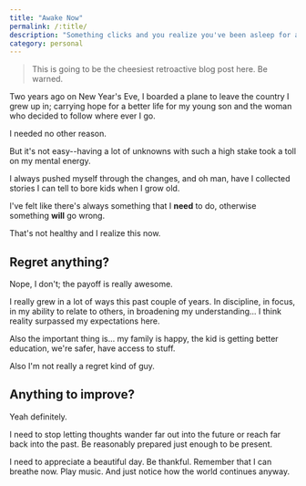 ```yaml
---
title: "Awake Now"
permalink: /:title/
description: "Something clicks and you realize you've been asleep for a while, but you're awake now"
category: personal
---
```


> This is going to be the cheesiest retroactive blog post here. Be warned.

Two years ago on New Year's Eve, I boarded a plane to leave the country I grew up in; carrying hope for a better life for my young son and the woman who decided to follow where ever I go.

I needed no other reason.

But it's not easy--having a lot of unknowns with such a high stake took a toll on my mental energy.

I always pushed myself through the changes, and oh man, have I collected stories I can tell to bore kids when I grow old.

I've felt like there's always something that I **need** to do, otherwise something **will** go wrong.

That's not healthy and I realize this now.

## Regret anything?

Nope, I don't; the payoff is really awesome.

I really grew in a lot of ways this past couple of years. In discipline, in focus, in my ability to relate to others, in broadening my understanding... I think reality surpassed my expectations here.

Also the important thing is... my family is happy, the kid is getting better education, we're safer, have access to stuff.

Also I'm not really a regret kind of guy.

## Anything to improve?

Yeah definitely.

I need to stop letting thoughts wander far out into the future or reach far back into the past. Be reasonably prepared just enough to be present.

I need to appreciate a beautiful day. Be thankful. Remember that I can breathe now. Play music. And just notice how the world continues anyway.
